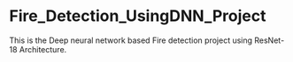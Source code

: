 # Fire_Detection_UsingDNN_Project
This is the Deep neural network based Fire detection project using ResNet-18 Architecture.
